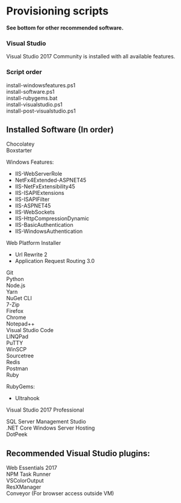 # Provisioning scripts

**See bottom for other recommended software.**

### **Visual Studio**
Visual Studio 2017 Community is installed with all available features.

### **Script order**
install-windowsfeatures.ps1  
install-software.ps1  
install-rubygems.bat  
install-visualstudio.ps1  
install-post-visualstudio.ps1

## **Installed Software (In order)**
Chocolatey  
Boxstarter  

Windows Features:  
 - IIS-WebServerRole  
 - NetFx4Extended-ASPNET45  
 - IIS-NetFxExtensibility45  
 - IIS-ISAPIExtensions  
 - IIS-ISAPIFilter  
 - IIS-ASPNET45  
 - IIS-WebSockets  
 - IIS-HttpCompressionDynamic  
 - IIS-BasicAuthentication  
 - IIS-WindowsAuthentication

Web Platform Installer  
 - Url Rewrite 2  
 - Application Request Routing 3.0

Git  
Python  
Node.js  
Yarn  
NuGet CLI  
7-Zip  
Firefox  
Chrome  
Notepad++  
Visual Studio Code   
LINQPad  
PuTTY  
WinSCP  
Sourcetree  
Redis  
Postman  
Ruby

RubyGems:  
- Ultrahook

Visual Studio 2017 Professional

SQL Server Management Studio  
.NET Core Windows Server Hosting  
DotPeek

## **Recommended Visual Studio plugins:**
Web Essentials 2017  
NPM Task Runner  
VSColorOutput  
ResXManager  
Conveyor (For browser access outside VM)